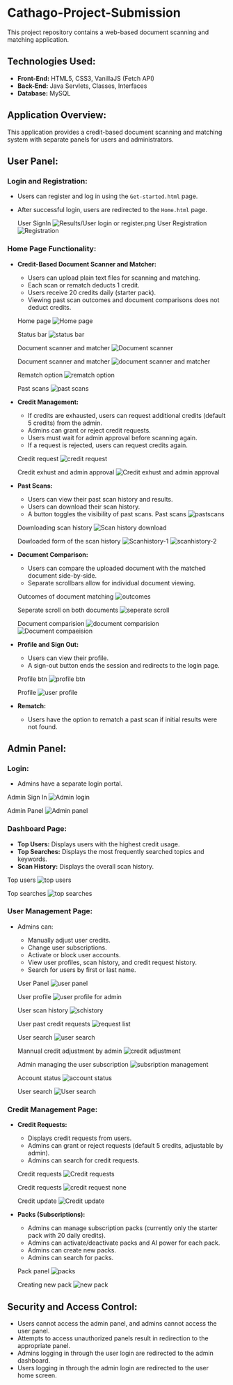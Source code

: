 # Cathago-Project-Submission

This project repository contains a web-based document scanning and matching application.

## Technologies Used:

* **Front-End:** HTML5, CSS3, VanillaJS (Fetch API)
* **Back-End:** Java Servlets, Classes, Interfaces
* **Database:** MySQL

## Application Overview:

This application provides a credit-based document scanning and matching system with separate panels for users and administrators.

## User Panel:

### Login and Registration:

* Users can register and log in using the `Get-started.html` page.
* After successful login, users are redirected to the `Home.html` page.

  User SignIn
![Results/User login or register.png](https://github.com/Venkatjakkampudi-7/Cathago-Project-Submission/blob/875c0d1c9e3ca522f508d466d893726df877f483/Results/User%20login%20or%20register.png)
   User Registration
![Registration](https://github.com/Venkatjakkampudi-7/Cathago-Project-Submission/blob/4424190fcf79e50d0b5906b2c3a96d7bb9d386f8/Results/Registration%20for%20user.png)

### Home Page Functionality:

* **Credit-Based Document Scanner and Matcher:**
    * Users can upload plain text files for scanning and matching.
    * Each scan or rematch deducts 1 credit.
    * Users receive 20 credits daily (starter pack).
    * Viewing past scan outcomes and document comparisons does not deduct credits.

    Home page
    ![Home page](https://github.com/Venkatjakkampudi-7/Cathago-Project-Submission/blob/36e692fde4e50e102481971387f280687a8c1ddd/Results/Home%20screen.png)

   Status bar
     ![status bar](https://github.com/Venkatjakkampudi-7/Cathago-Project-Submission/blob/36e692fde4e50e102481971387f280687a8c1ddd/Results/Top%20nav%20bar%20for%20credit%20count.png)

   Document scanner and matcher
  ![Document scanner](https://github.com/Venkatjakkampudi-7/Cathago-Project-Submission/blob/36e692fde4e50e102481971387f280687a8c1ddd/Results/the%20scan%20and%20match%20form.png)
   
   Document scanner and matcher
  ![document scanner and matcher](https://github.com/Venkatjakkampudi-7/Cathago-Project-Submission/blob/36e692fde4e50e102481971387f280687a8c1ddd/Results/Scaner%20and%20matching.png)

    Rematch option
    ![rematch option](https://github.com/Venkatjakkampudi-7/Cathago-Project-Submission/blob/36e692fde4e50e102481971387f280687a8c1ddd/Results/Option%20to%20rematch.png)

     Past scans
    ![past scans](https://github.com/Venkatjakkampudi-7/Cathago-Project-Submission/blob/36e692fde4e50e102481971387f280687a8c1ddd/Results/Past%20scans%20list.png)
    
* **Credit Management:**
    * If credits are exhausted, users can request additional credits (default 5 credits) from the admin.
    * Admins can grant or reject credit requests.
    * Users must wait for admin approval before scanning again.
    * If a request is rejected, users can request credits again.
 
    Credit request
    ![credit request](https://github.com/Venkatjakkampudi-7/Cathago-Project-Submission/blob/4424190fcf79e50d0b5906b2c3a96d7bb9d386f8/Results/Credit%20request%20button.png)

     Credit exhust and admin approval
     ![Credit exhust and admin approval](https://github.com/Venkatjakkampudi-7/Cathago-Project-Submission/blob/36e692fde4e50e102481971387f280687a8c1ddd/Results/Message%20from%20server%20for%20credit%20request.png)
    
* **Past Scans:**
    * Users can view their past scan history and results.
    * Users can download their scan history.
    * A button toggles the visibility of past scans.
   Past scans 
   ![pastscans](https://github.com/Venkatjakkampudi-7/Cathago-Project-Submission/blob/4424190fcf79e50d0b5906b2c3a96d7bb9d386f8/Results/Button%20to%20close%20past%20scans.png)

   Downloading scan history
   ![Scan history download](https://github.com/Venkatjakkampudi-7/Cathago-Project-Submission/blob/36e692fde4e50e102481971387f280687a8c1ddd/Results/User%20downloading%20their%20scan%20history.png)

   Dowloaded form of the scan history
   ![Scanhistory-1](https://github.com/Venkatjakkampudi-7/Cathago-Project-Submission/blob/36e692fde4e50e102481971387f280687a8c1ddd/Results/Scan%20history%20outcome.png)
   ![scanhistory-2](https://github.com/Venkatjakkampudi-7/Cathago-Project-Submission/blob/36e692fde4e50e102481971387f280687a8c1ddd/Results/Scan%20history%20outcome-2.png)
    
* **Document Comparison:**
    * Users can compare the uploaded document with the matched document side-by-side.
    * Separate scrollbars allow for individual document viewing.

    Outcomes of document matching
    ![outcomes](https://github.com/Venkatjakkampudi-7/Cathago-Project-Submission/blob/36e692fde4e50e102481971387f280687a8c1ddd/Results/Matching%20documents.png)

   Seperate scroll on both documents
  ![seperate scroll](https://github.com/Venkatjakkampudi-7/Cathago-Project-Submission/blob/36e692fde4e50e102481971387f280687a8c1ddd/Results/Seperate%20scroll%20for%20each%20document.png)

    Document comparision
     ![document comparision](https://github.com/Venkatjakkampudi-7/Cathago-Project-Submission/blob/4424190fcf79e50d0b5906b2c3a96d7bb9d386f8/Results/Comparing%20long%20documents.png)
     ![Document compaeision](https://github.com/Venkatjakkampudi-7/Cathago-Project-Submission/blob/4424190fcf79e50d0b5906b2c3a96d7bb9d386f8/Results/Document%20comparision-2.png)
    
* **Profile and Sign Out:**
    * Users can view their profile.
    * A sign-out button ends the session and redirects to the login page.

    Profile btn
    ![profile btn](https://github.com/Venkatjakkampudi-7/Cathago-Project-Submission/blob/36e692fde4e50e102481971387f280687a8c1ddd/Results/Profile%20Drop%20down%20button.png)

    Profile
    ![user profile](https://github.com/Venkatjakkampudi-7/Cathago-Project-Submission/blob/36e692fde4e50e102481971387f280687a8c1ddd/Results/Profile%20side%20bar.png)
     
* **Rematch:**
    * Users have the option to rematch a past scan if initial results were not found.

## Admin Panel:

### Login:

* Admins have a separate login portal.

 Admin Sign In
 ![Admin login](https://github.com/Venkatjakkampudi-7/Cathago-Project-Submission/blob/4424190fcf79e50d0b5906b2c3a96d7bb9d386f8/Results/Admin%20login.png)

Admin Panel
![Admin panel](https://github.com/Venkatjakkampudi-7/Cathago-Project-Submission/blob/4424190fcf79e50d0b5906b2c3a96d7bb9d386f8/Results/Admin%20dashboard%20nav%20bar.png)


### Dashboard Page:

* **Top Users:** Displays users with the highest credit usage.
* **Top Searches:** Displays the most frequently searched topics and keywords.
* **Scan History:** Displays the overall scan history.

 Top users
 ![top users](https://github.com/Venkatjakkampudi-7/Cathago-Project-Submission/blob/36e692fde4e50e102481971387f280687a8c1ddd/Results/Top%20users%20by%20usage.png)

 Top searches
 ![top searches](https://github.com/Venkatjakkampudi-7/Cathago-Project-Submission/blob/36e692fde4e50e102481971387f280687a8c1ddd/Results/Most%20searched%20words%20and%20topics.png)

### User Management Page:

* Admins can:
    * Manually adjust user credits.
    * Change user subscriptions.
    * Activate or block user accounts.
    * View user profiles, scan history, and credit request history.
    * Search for users by first or last name.

   User Panel
   ![user panel](https://github.com/Venkatjakkampudi-7/Cathago-Project-Submission/blob/36e692fde4e50e102481971387f280687a8c1ddd/Results/User%20management.png)

   User profile
  ![user profile for admin](https://github.com/Venkatjakkampudi-7/Cathago-Project-Submission/blob/36e692fde4e50e102481971387f280687a8c1ddd/Results/User%20profile%20view%20for%20admin.png)

   User scan history
  ![schistory](https://github.com/Venkatjakkampudi-7/Cathago-Project-Submission/blob/36e692fde4e50e102481971387f280687a8c1ddd/Results/Scan%20history.png)

    User past credit requests
    ![request list](https://github.com/Venkatjakkampudi-7/Cathago-Project-Submission/blob/4424190fcf79e50d0b5906b2c3a96d7bb9d386f8/Results/Credit%20request%20history%20of%20user.png)

     User search
     ![user search](https://github.com/Venkatjakkampudi-7/Cathago-Project-Submission/blob/4424190fcf79e50d0b5906b2c3a96d7bb9d386f8/Results/Fetching%20users.png)

     Mannual credit adjustment by admin
     ![credit adjustment](https://github.com/Venkatjakkampudi-7/Cathago-Project-Submission/blob/36e692fde4e50e102481971387f280687a8c1ddd/Results/Mannual%20credit%20adjusment%20by%20admin.png)
  
   Admin managing the user subscription
   ![subsription management](https://github.com/Venkatjakkampudi-7/Cathago-Project-Submission/blob/36e692fde4e50e102481971387f280687a8c1ddd/Results/User%20subscription%20management.png)

   Account status
   ![account status](https://github.com/Venkatjakkampudi-7/Cathago-Project-Submission/blob/36e692fde4e50e102481971387f280687a8c1ddd/Results/User%20account%20status%20management.png)

     User search
     ![User search](https://github.com/Venkatjakkampudi-7/Cathago-Project-Submission/blob/36e692fde4e50e102481971387f280687a8c1ddd/Results/Search%20bar%20in%20admin.png)

### Credit Management Page:

* **Credit Requests:**
    * Displays credit requests from users.
    * Admins can grant or reject requests (default 5 credits, adjustable by admin).
    * Admins can search for credit requests.
 
    Credit requests
     ![Credit requests](https://github.com/Venkatjakkampudi-7/Cathago-Project-Submission/blob/4424190fcf79e50d0b5906b2c3a96d7bb9d386f8/Results/Credit%20request%20at%20admin.png)

   Credit requests
     ![credit request none](https://github.com/Venkatjakkampudi-7/Cathago-Project-Submission/blob/36e692fde4e50e102481971387f280687a8c1ddd/Results/credit%20Request%20panel%20admin.png)

     Credit update
     ![Credit update](https://github.com/Venkatjakkampudi-7/Cathago-Project-Submission/blob/4424190fcf79e50d0b5906b2c3a96d7bb9d386f8/Results/Credit%20request%20update%20by%20admin.png)
    
* **Packs (Subscriptions):**
    * Admins can manage subscription packs (currently only the starter pack with 20 daily credits).
    * Admins can activate/deactivate packs and AI power for each pack.
    * Admins can create new packs.
    * Admins can search for packs.
 
    Pack panel
    ![packs](https://github.com/Venkatjakkampudi-7/Cathago-Project-Submission/blob/36e692fde4e50e102481971387f280687a8c1ddd/Results/Subscription%20handling%20for%20admin.png)

     Creating new pack
   ![new pack](https://github.com/Venkatjakkampudi-7/Cathago-Project-Submission/blob/36e692fde4e50e102481971387f280687a8c1ddd/Results/creating%20new%20subscription%20by%20admin.png)

## Security and Access Control:

* Users cannot access the admin panel, and admins cannot access the user panel.
* Attempts to access unauthorized panels result in redirection to the appropriate panel.
* Admins logging in through the user login are redirected to the admin dashboard.
* Users logging in through the admin login are redirected to the user home screen.
